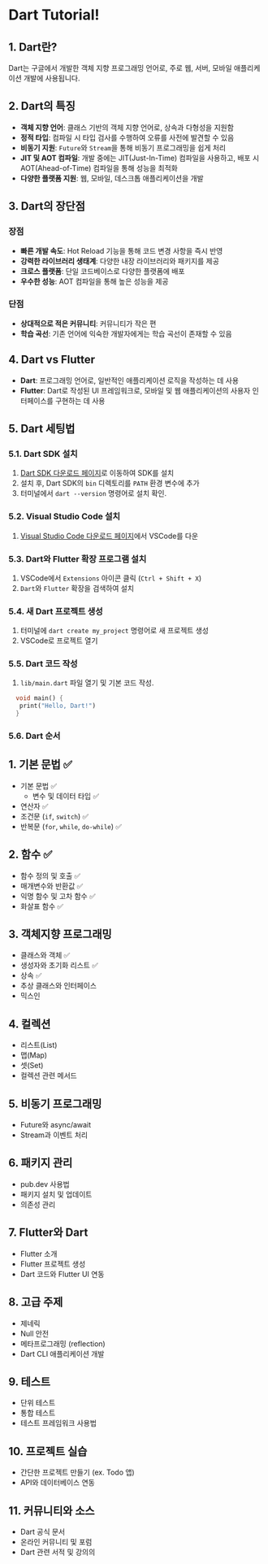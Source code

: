 # Dart Tutorial!

## 1. Dart란?

Dart는 구글에서 개발한 객체 지향 프로그래밍 언어로, 주로 웹, 서버, 모바일 애플리케이션 개발에 사용됩니다.

## 2. Dart의 특징

- **객체 지향 언어**: 클래스 기반의 객체 지향 언어로, 상속과 다형성을 지원함
- **정적 타입**: 컴파일 시 타입 검사를 수행하여 오류를 사전에 발견할 수 있음
- **비동기 지원**: `Future`와 `Stream`을 통해 비동기 프로그래밍을 쉽게 처리
- **JIT 및 AOT 컴파일**: 개발 중에는 JIT(Just-In-Time) 컴파일을 사용하고, 배포 시 AOT(Ahead-of-Time) 컴파일을 통해 성능을 최적화
- **다양한 플랫폼 지원**: 웹, 모바일, 데스크톱 애플리케이션을 개발

## 3. Dart의 장단점

### 장점

- **빠른 개발 속도**: Hot Reload 기능을 통해 코드 변경 사항을 즉시 반영
- **강력한 라이브러리 생태계**: 다양한 내장 라이브러리와 패키지를 제공
- **크로스 플랫폼**: 단일 코드베이스로 다양한 플랫폼에 배포
- **우수한 성능**: AOT 컴파일을 통해 높은 성능을 제공

### 단점

- **상대적으로 적은 커뮤니티**: 커뮤니티가 작은 편
- **학습 곡선**: 기존 언어에 익숙한 개발자에게는 학습 곡선이 존재할 수 있음

## 4. Dart vs Flutter

- **Dart**: 프로그래밍 언어로, 일반적인 애플리케이션 로직을 작성하는 데 사용
- **Flutter**: Dart로 작성된 UI 프레임워크로, 모바일 및 웹 애플리케이션의 사용자 인터페이스를 구현하는 데 사용

## 5. Dart 세팅법

### 5.1. Dart SDK 설치

1. [Dart SDK 다운로드 페이지](https://dart.dev/get-dart)로 이동하여 SDK를 설치
2. 설치 후, Dart SDK의 `bin` 디렉토리를 `PATH` 환경 변수에 추가
3. 터미널에서 `dart --version` 명령어로 설치 확인.

### 5.2. Visual Studio Code 설치

1. [Visual Studio Code 다운로드 페이지](https://code.visualstudio.com/)에서 VSCode를 다운

### 5.3. Dart와 Flutter 확장 프로그램 설치

1. VSCode에서 `Extensions` 아이콘 클릭 (`Ctrl + Shift + X`)
2. `Dart`와 `Flutter` 확장을 검색하여 설치

### 5.4. 새 Dart 프로젝트 생성

1. 터미널에 `dart create my_project` 명령어로 새 프로젝트 생성
2. VSCode로 프로젝트 열기

### 5.5. Dart 코드 작성

1. `lib/main.dart` 파일 열기 및 기본 코드 작성.

```dart
  void main() {
   print("Hello, Dart!")
  }
```

### 5.6. Dart 순서

## 1. 기본 문법 ✅

- 기본 문법 ✅
  - 변수 및 데이터 타입 ✅
- 연산자 ✅
- 조건문 (`if`, `switch`) ✅
- 반복문 (`for`, `while`, `do-while`) ✅

## 2. 함수 ✅

- 함수 정의 및 호출 ✅
- 매개변수와 반환값 ✅
- 익명 함수 및 고차 함수 ✅
- 화살표 함수 ✅

## 3. 객체지향 프로그래밍

- 클래스와 객체 ✅
- 생성자와 초기화 리스트 ✅
- 상속 ✅
- 추상 클래스와 인터페이스
- 믹스인

## 4. 컬렉션

- 리스트(List)
- 맵(Map)
- 셋(Set)
- 컬렉션 관련 메서드

## 5. 비동기 프로그래밍

- Future와 async/await
- Stream과 이벤트 처리

## 6. 패키지 관리

- pub.dev 사용법
- 패키지 설치 및 업데이트
- 의존성 관리

## 7. Flutter와 Dart

- Flutter 소개
- Flutter 프로젝트 생성
- Dart 코드와 Flutter UI 연동

## 8. 고급 주제

- 제네릭
- Null 안전
- 메타프로그래밍 (reflection)
- Dart CLI 애플리케이션 개발

## 9. 테스트

- 단위 테스트
- 통합 테스트
- 테스트 프레임워크 사용법

## 10. 프로젝트 실습

- 간단한 프로젝트 만들기 (ex. Todo 앱)
- API와 데이터베이스 연동

## 11. 커뮤니티와 소스

- Dart 공식 문서
- 온라인 커뮤니티 및 포럼
- Dart 관련 서적 및 강의의
